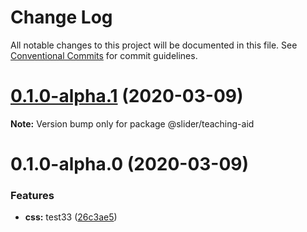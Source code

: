 # Change Log

All notable changes to this project will be documented in this file.
See [Conventional Commits](https://conventionalcommits.org) for commit guidelines.

# [0.1.0-alpha.1](https://github.com/vibodev/lernaDemo/compare/@slider/teaching-aid@0.1.0-alpha.0...@slider/teaching-aid@0.1.0-alpha.1) (2020-03-09)

**Note:** Version bump only for package @slider/teaching-aid





# 0.1.0-alpha.0 (2020-03-09)


### Features

* **css:** test33 ([26c3ae5](https://github.com/vibodev/lernaDemo/commit/26c3ae5a52063c0dc0d4f4846bec7ce5c766a80a))
